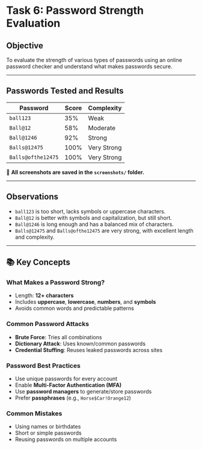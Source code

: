 # Task 6: Password Strength Evaluation

## Objective

To evaluate the strength of various types of passwords using an online password checker and understand what makes passwords secure.

---

## Passwords Tested and Results

| Password              | Score     | Complexity     |
|-----------------------|-----------|----------------|
| `ball123`             | 35%       | Weak           |
| `Ball@12`             | 58%       | Moderate       |
| `Ball@1246`           | 92%       | Strong         |
| `Balls@12475`         | 100%      | Very Strong    |
| `Balls@ofthe12475`    | 100%      | Very Strong    |

📸 **All screenshots are saved in the `screenshots/` folder.**

---

## Observations

- `ball123` is too short, lacks symbols or uppercase characters.
- `Ball@12` is better with symbols and capitalization, but still short.
- `Ball@1246` is long enough and has a balanced mix of characters.
- `Balls@12475` and `Balls@ofthe12475` are very strong, with excellent length and complexity.

---

## 📚 Key Concepts

### What Makes a Password Strong?
- Length: **12+ characters**
- Includes **uppercase**, **lowercase**, **numbers**, and **symbols**
- Avoids common words and predictable patterns

### Common Password Attacks
- **Brute Force**: Tries all combinations
- **Dictionary Attack**: Uses known/common passwords
- **Credential Stuffing**: Reuses leaked passwords across sites

### Password Best Practices
- Use unique passwords for every account
- Enable **Multi-Factor Authentication (MFA)**
- Use **password managers** to generate/store passwords
- Prefer **passphrases** (e.g., `Horse$Car!Orange12`)

### Common Mistakes
- Using names or birthdates
- Short or simple passwords
- Reusing passwords on multiple accounts


